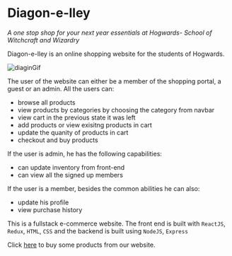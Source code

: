 # Diagon-e-lley

_A one stop shop for your next year essentials at Hogwards- School of Witchcraft and Wizardry_

Diagon-e-lley is an online shopping website for the students of Hogwards.

![diaginGif](https://user-images.githubusercontent.com/37169691/83446756-3fd2ae00-a41d-11ea-8b0c-1009759f1151.gif)

The user of the website can either be a member of the shopping portal, a guest or an admin. All the users can:

* browse all products
* view products by categories by choosing the category from navbar
* view cart in the previous state it was left
* add products or view exisitng products in cart
* update the quanity of products in cart
* checkout and buy products

If the user is admin, he has the following capabilities:

* can update inventory from front-end
* can view all the signed up members

If the user is a member, besides the common abilities he can also:

* update his profile
* view purchase history

This is a fullstack e-commerce website. The front end is built with `ReactJS`, `Redux`, `HTML`, `CSS` and the backend is built using `NodeJS`, `Express`

Click [here][diagon-e-lley] to buy some products from our website.

[diagon-e-lley]: http://diagon-e-lley.herokuapp.com/
